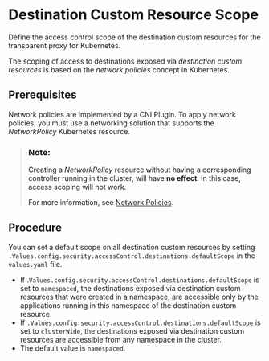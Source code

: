 <!-- loiobd47cbece15b4dd6aefbd5c53ff27371 -->

# Destination Custom Resource Scope

Define the access control scope of the destination custom resources for the transparent proxy for Kubernetes.

The scoping of access to destinations exposed via *destination custom resources* is based on the *network policies* concept in Kubernetes.



<a name="loiobd47cbece15b4dd6aefbd5c53ff27371__section_qcc_vm2_vwb"/>

## Prerequisites

Network policies are implemented by a CNI Plugin. To apply network policies, you must use a networking solution that supports the *NetworkPolicy* Kubernetes resource.

> ### Note:  
> Creating a *NetworkPolicy* resource without having a corresponding controller running in the cluster, will have **no effect**. In this case, access scoping will not work.
> 
> For more information, see [Network Policies](https://kubernetes.io/docs/concepts/services-networking/network-policies/).



<a name="loiobd47cbece15b4dd6aefbd5c53ff27371__section_uss_5m2_vwb"/>

## Procedure

You can set a default scope on all destination custom resources by setting `.Values.config.security.accessControl.destinations.defaultScope` in the `values.yaml` file.

-   If .`Values.config.security.accessControl.destinations.defaultScope` is set to `namespaced`, the destinations exposed via destination custom resources that were created in a namespace, are accessible only by the applications running in this namespace of the destination custom resource.
-   If `.Values.config.security.accessControl.destinations.defaultScope` is set to `clusterWide`, the destinations exposed via destination custom resources are accessible from any namespace in the cluster.
-   The default value is `namespaced`.


